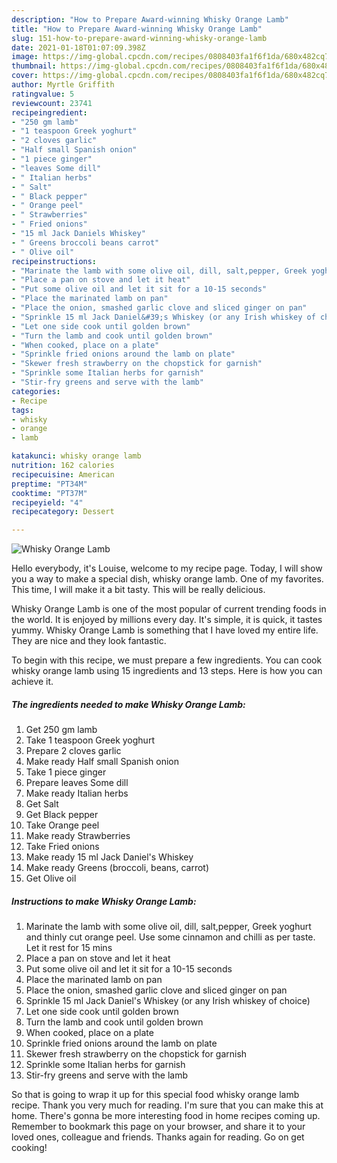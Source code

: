 ```yaml
---
description: "How to Prepare Award-winning Whisky Orange Lamb"
title: "How to Prepare Award-winning Whisky Orange Lamb"
slug: 151-how-to-prepare-award-winning-whisky-orange-lamb
date: 2021-01-18T01:07:09.398Z
image: https://img-global.cpcdn.com/recipes/0808403fa1f6f1da/680x482cq70/whisky-orange-lamb-recipe-main-photo.jpg
thumbnail: https://img-global.cpcdn.com/recipes/0808403fa1f6f1da/680x482cq70/whisky-orange-lamb-recipe-main-photo.jpg
cover: https://img-global.cpcdn.com/recipes/0808403fa1f6f1da/680x482cq70/whisky-orange-lamb-recipe-main-photo.jpg
author: Myrtle Griffith
ratingvalue: 5
reviewcount: 23741
recipeingredient:
- "250 gm lamb"
- "1 teaspoon Greek yoghurt"
- "2 cloves garlic"
- "Half small Spanish onion"
- "1 piece ginger"
- "leaves Some dill"
- " Italian herbs"
- " Salt"
- " Black pepper"
- " Orange peel"
- " Strawberries"
- " Fried onions"
- "15 ml Jack Daniels Whiskey"
- " Greens broccoli beans carrot"
- " Olive oil"
recipeinstructions:
- "Marinate the lamb with some olive oil, dill, salt,pepper, Greek yoghurt and thinly cut orange peel. Use some cinnamon and chilli as per taste. Let it rest for 15 mins"
- "Place a pan on stove and let it heat"
- "Put some olive oil and let it sit for a 10-15 seconds"
- "Place the marinated lamb on pan"
- "Place the onion, smashed garlic clove and sliced ginger on pan"
- "Sprinkle 15 ml Jack Daniel&#39;s Whiskey (or any Irish whiskey of choice)"
- "Let one side cook until golden brown"
- "Turn the lamb and cook until golden brown"
- "When cooked, place on a plate"
- "Sprinkle fried onions around the lamb on plate"
- "Skewer fresh strawberry on the chopstick for garnish"
- "Sprinkle some Italian herbs for garnish"
- "Stir-fry greens and serve with the lamb"
categories:
- Recipe
tags:
- whisky
- orange
- lamb

katakunci: whisky orange lamb 
nutrition: 162 calories
recipecuisine: American
preptime: "PT34M"
cooktime: "PT37M"
recipeyield: "4"
recipecategory: Dessert

---
```



![Whisky Orange Lamb](https://img-global.cpcdn.com/recipes/0808403fa1f6f1da/680x482cq70/whisky-orange-lamb-recipe-main-photo.jpg)

Hello everybody, it's Louise, welcome to my recipe page. Today, I will show you a way to make a special dish, whisky orange lamb. One of my favorites. This time, I will make it a bit tasty. This will be really delicious.

Whisky Orange Lamb is one of the most popular of current trending foods in the world. It is enjoyed by millions every day. It's simple, it is quick, it tastes yummy. Whisky Orange Lamb is something that I have loved my entire life. They are nice and they look fantastic.




To begin with this recipe, we must prepare a few ingredients. You can cook whisky orange lamb using 15 ingredients and 13 steps. Here is how you can achieve it.

<!--inarticleads1-->

##### The ingredients needed to make Whisky Orange Lamb:

1. Get 250 gm lamb
1. Take 1 teaspoon Greek yoghurt
1. Prepare 2 cloves garlic
1. Make ready Half small Spanish onion
1. Take 1 piece ginger
1. Prepare leaves Some dill
1. Make ready  Italian herbs
1. Get  Salt
1. Get  Black pepper
1. Take  Orange peel
1. Make ready  Strawberries
1. Take  Fried onions
1. Make ready 15 ml Jack Daniel&#39;s Whiskey
1. Make ready  Greens (broccoli, beans, carrot)
1. Get  Olive oil




<!--inarticleads2-->

##### Instructions to make Whisky Orange Lamb:

1. Marinate the lamb with some olive oil, dill, salt,pepper, Greek yoghurt and thinly cut orange peel. Use some cinnamon and chilli as per taste. Let it rest for 15 mins
1. Place a pan on stove and let it heat
1. Put some olive oil and let it sit for a 10-15 seconds
1. Place the marinated lamb on pan
1. Place the onion, smashed garlic clove and sliced ginger on pan
1. Sprinkle 15 ml Jack Daniel&#39;s Whiskey (or any Irish whiskey of choice)
1. Let one side cook until golden brown
1. Turn the lamb and cook until golden brown
1. When cooked, place on a plate
1. Sprinkle fried onions around the lamb on plate
1. Skewer fresh strawberry on the chopstick for garnish
1. Sprinkle some Italian herbs for garnish
1. Stir-fry greens and serve with the lamb




So that is going to wrap it up for this special food whisky orange lamb recipe. Thank you very much for reading. I'm sure that you can make this at home. There's gonna be more interesting food in home recipes coming up. Remember to bookmark this page on your browser, and share it to your loved ones, colleague and friends. Thanks again for reading. Go on get cooking!
